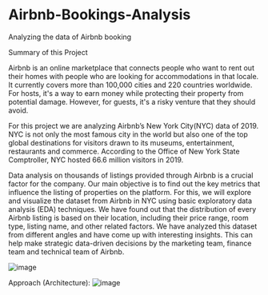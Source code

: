 # Airbnb-Bookings-Analysis
Analyzing the data of Airbnb booking

Summary of this Project

Airbnb is an online marketplace that connects people who want to rent out their homes with people who are looking for accommodations in that locale. It currently covers more than 100,000 cities and 220 countries worldwide. For hosts, it's a way to earn money while protecting their property from potential damage. However, for guests, it's a risky venture that they should avoid.

For this project we are analyzing Airbnb’s New York City(NYC) data of 2019. NYC is not only the most famous city in the world but also one of the top global destinations for visitors drawn to its museums, entertainment, restaurants and commerce. According to the Office of New York State Comptroller, NYC hosted 66.6 million visitors in 2019.

Data analysis on thousands of listings provided through Airbnb is a crucial factor for the company. Our main objective is to find out the key metrics that influence the listing of properties on the platform. For this, we will explore and visualize the dataset from Airbnb in NYC using basic exploratory data analysis (EDA) techniques. We have found out that the distribution of every Airbnb listing is based on their location, including their price range, room type, listing name, and other related factors. We have analyzed this dataset from different angles and have come up with interesting insights. This can help  make strategic data-driven decisions by the marketing team, finance team and technical team of Airbnb.



![image](https://user-images.githubusercontent.com/95517916/183069256-a53544eb-33b1-425a-85e5-1cbfeb18c2fa.png)

 Approach (Architecture):
![image](https://user-images.githubusercontent.com/95517916/183069775-8deb75fb-4040-4823-b0af-ae149d556c1b.png)
